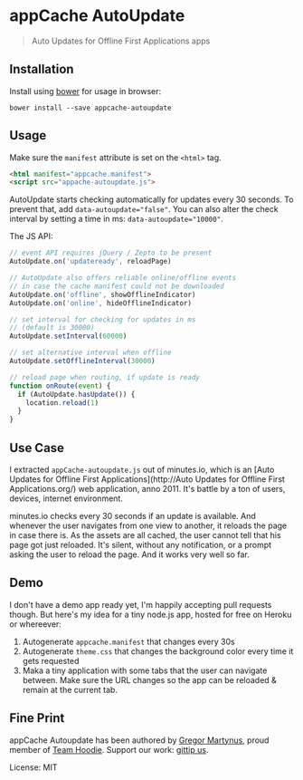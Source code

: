 appCache AutoUpdate
===================

> Auto Updates for Offline First Applications apps

Installation
------------

Install using [bower](http://bower.io/) for usage in browser:

```
bower install --save appcache-autoupdate
```

Usage
-----

Make sure the `manifest` attribute is set on the `<html>` tag.

```html
<html manifest="appcache.manifest">
<script src="appache-autoupdate.js">
```

AutoUpdate starts checking automatically for updates every
30 seconds. To prevent that, add `data-autoupdate="false"`.
You can also alter the check interval by setting a time
in ms: `data-autoupdate="10000"`.

The JS API:

```js
// event API requires jQuery / Zepto to be present
AutoUpdate.on('updateready', reloadPage)

// AutoUpdate also offers reliable online/offline events
// in case the cache manifest could not be downloaded
AutoUpdate.on('offline', showOfflineIndicator)
AutoUpdate.on('online', hideOfflineIndicator)

// set interval for checking for updates in ms
// (default is 30000)
AutoUpdate.setInterval(60000)

// set alternative interval when offline
AutoUpdate.setOfflineInterval(30000)

// reload page when routing, if update is ready
function onRoute(event) {
  if (AutoUpdate.hasUpdate()) {
    location.reload(1)
  }
}
```

Use Case
--------

I extracted `appCache-autoupdate.js` out of minutes.io, which is an [Auto Updates for Offline First Applications](http://Auto Updates for Offline First Applications.org/)
web application, anno 2011. It's battle by a ton of users, devices, internet environment.

minutes.io checks every 30 seconds if an update is available. And whenever the user navigates
from one view to another, it reloads the page in case there is. As the assets are all cached,
the user cannot tell that his page got just reloaded. It's silent, without any notification,
or a prompt asking the user to reload the page. And it works very well so far.

Demo
----

I don't have a demo app ready yet, I'm happily accepting pull requests though.
But here's my idea for a tiny node.js app, hosted for free on Heroku or whereever:

1. Autogenerate `appcache.manifest` that changes every 30s
2. Autogenerate `theme.css` that changes the background color every time it gets requested
3. Maka a tiny application with some tabs that the user can navigate between. Make sure the
   URL changes so the app can be reloaded & remain at the current tab.

Fine Print
----------

appCache Autoupdate has been authored by [Gregor Martynus](https://github.com/gr2m),
proud member of [Team Hoodie](http://hood.ie/). Support our work: [gittip us](https://www.gittip.com/hoodiehq/).

License: MIT
